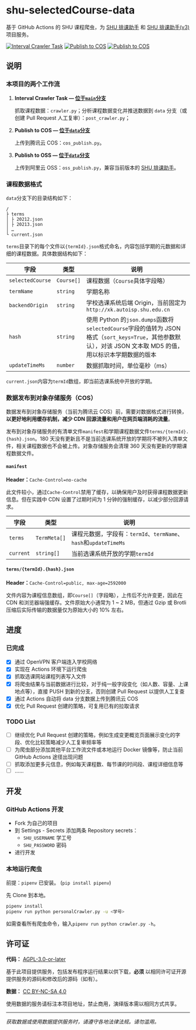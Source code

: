 # shu-selectedCourse-data

基于 GitHub Actions 的 SHU 课程爬虫，为 [SHU 排课助手](https://github.com/shuosc/shu-scheduling-helper) 和 [SHU 排课助手(v3)](https://github.com/shuosc/shu-scheduling-helper/tree/v3) 项目服务。

[![Interval Crawler Task](https://github.com/shuosc/shu-selectedCourse-data/actions/workflows/interval-crawler-task.yml/badge.svg?branch=main)](https://github.com/shuosc/shu-selectedCourse-data/actions/workflows/interval-crawler-task.yml)
[![Publish to COS](https://github.com/shuosc/shu-selectedCourse-data/actions/workflows/publish-to-cos.yml/badge.svg?branch=data)](https://github.com/shuosc/shu-selectedCourse-data/actions/workflows/publish-to-cos.yml)
[![Publish to COS](https://github.com/shuosc/shu-selectedCourse-data/actions/workflows/publish-to-oss.yml/badge.svg?branch=data)](https://github.com/shuosc/shu-selectedCourse-data/actions/workflows/publish-to-oss.yml)

## 说明

### 本项目的两个工作流

1. **Interval Crawler Task —
   [位于`main`分支](https://github.com/shuosc/shu-selectedCourse-data/blob/main/.github/workflows/interval-crawler-task.yml)**

   抓取课程数据：`crawler.py`；分析课程数据变化并推送数据到 `data` 分支（或创建 Pull Request 人工复审）：`post_crawler.py`；

2. **Publish to COS —
   [位于`data`分支](https://github.com/shuosc/shu-selectedCourse-data/blob/data/.github/workflows/publish-to-cos.yml)**

   上传到腾讯云 COS：`cos_publish.py`。

3. **Publish to OSS —
   [位于`data`分支](https://github.com/shuosc/shu-selectedCourse-data/blob/data/.github/workflows/publish-to-oss.yml)**

   上传到阿里云 OSS：`oss_publish.py`，兼容当前版本的 [SHU 排课助手](https://github.com/shuosc/shu-scheduling-helper)。

### 课程数据格式

`data`分支下的目录结构如下：

```
/
├ terms
│ ├ 20212.json
│ ├ 20213.json
│ …
└ current.json
```

`terms`目录下的每个文件以`{termId}.json`格式命名，内容包括学期的元数据和详细的课程数据。具体数据结构如下：

| 字段            | 类型       | 说明                                                         |
| --------------- | ---------- | ------------------------------------------------------------ |
| `selectedCourse`        | `Course[]` | 课程数据（`Course`具体字段略）                               |
| `termName`      | `string`   | 学期名称                                                     |
| `backendOrigin` | `string`   | 学校选课系统后端 Origin，当前固定为 `http://xk.autoisp.shu.edu.cn` |
| `hash`          | `string`   | 使用 Python 的`json.dumps`函数将`selectedCourse`字段的值转为 JSON 格式（`sort_keys=True`，其他参数默认），对该 JSON 文本取 MD5 的值，用以标识本学期数据的版本 |
| `updateTimeMs`  | `number`   | 数据抓取时间，单位毫秒（ms）                                 |

`current.json`内容为`termId`数组，即当前选课系统中开放的学期。

### 数据发布到对象存储服务（COS）

数据发布到对象存储服务（当前为腾讯云 COS）前，需要对数据格式进行转换，**以更好地利用缓存机制，减少 CDN 回源流量和用户在网页端消耗的流量**。

发布到对象存储服务的有清单文件`manifest`和学期课程数据文件`terms/{termId}.{hash}.json`。180 天没有更新且不是当前选课系统开放的学期将不被列入清单文件，相关课程数据也不会被上传。对象存储服务会清理 360
天没有更新的学期课程数据文件。

#### `manifest`

**Header：**`Cache-Control=no-cache`

此文件较小，通过`Cache-Control`禁用了缓存，以确保用户及时获得课程数据更新信息。但在实践中 CDN 设置了过期时间为 1 分钟的强制缓存，以减少部分回源请求。

| 字段      | 类型         | 说明                                                         |
| --------- | ------------ | ------------------------------------------------------------ |
| `terms`   | `TermMeta[]` | 课程元数据，字段有：`termId`、`termName`、`hash`和`updateTimeMs` |
| `current` | `string[]`   | 当前选课系统开放的学期`termId`                               |

#### `terms/{termId}.{hash}.json`

**Header：**`Cache-Control=public, max-age=2592000`

文件内容为课程信息数组，即`Course[]`（字段略），上传后不允许变更，因此在 CDN 和浏览器端强缓存。文件原始大小通常为 1 ~ 2 MB，但通过 Gzip 或 Brotli 压缩后实际传输的数据量仅为原始大小的 10% 左右。

## 进度

### 已完成

- [x] 通过 OpenVPN 客户端连入学校网络
- [x] 实现在 Actions 环境下运行爬虫
- [x] 抓取选课网站课程列表写入文件
- [x] 将爬虫结果与当前数据进行比较，对于纯一般字段变化（如人数、容量、上课地点等），直接 PUSH 到新的分支，否则创建 Pull Request 以提供人工复查
- [x] 通过 Actions 自动将 data 分支数据上传到腾讯云 COS
- [x] 优化 Pull Request 创建的策略，可复用已有的拉取请求

### TODO List

- [ ] 继续优化 Pull Request 创建的策略，例如生成变更概览页面展示变化的字段、优化比较策略减少人工复审频率等
- [ ] 为爬虫部分添加其他平台工作流文件或本地运行 Docker 镜像等，防止当前 GitHub Actions 途径出现问题
- [ ] 抓取添加更多元信息，例如每天课程数、每节课的时间段、课程详细信息等
- [ ] ……

## 开发

### GitHub Actions 开发

- Fork 为自己的项目
- 到 Settings - Secrets 添加两条 Repository secrets：
    - `SHU_USERNAME` 学工号
    - `SHU_PASSWORD` 密码
- 进行开发

### 本地运行爬虫

前提：`pipenv` 已安装。 (`pip install pipenv`)

先 Clone 到本地。

```bash
pipenv install
pipenv run python personalCrawler.py -u <学号>
```

如需查看所有爬虫命令，输入`pipenv run python crawler.py -h`。

## 许可证

**代码：** [AGPL-3.0-or-later](https://github.com/shuosc/shu-selectedCourse-data/main/LICENSE)

基于此项目提供服务，包括发布程序运行结果以供下载，**必须**
以相同许可证开源提供服务的源码和修改后的源码（如有）。

**数据：** [CC BY-NC-SA 4.0](https://creativecommons.org/licenses/by-nc-sa/4.0/)

使用数据的服务请标注本项目地址，禁止商用，演绎版本需以相同方式共享。

---

*获取数据或使用数据提供服务时，请遵守各地法律法规。请勿滥用。*

